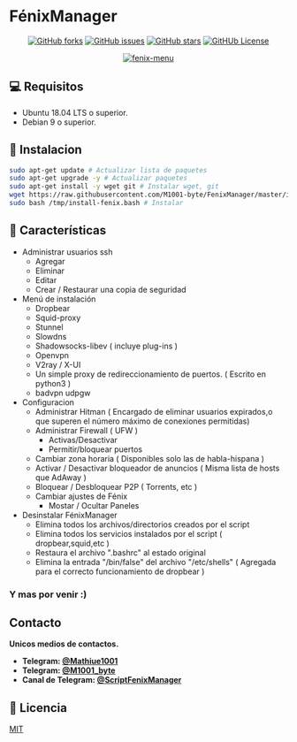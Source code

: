 
# FénixManager
<!-- noto-fonts-cjk fonts to view 〢-->
<div align="center">

  <a href="">![GitHub forks](https://img.shields.io/github/forks/M1001-byte/FenixManager?style=for-the-badge)</a>
  <a href="">![GitHub issues](https://img.shields.io/github/issues/M1001-byte/FenixManager?style=for-the-badge)</a>
  <a href="">![GitHub stars](https://img.shields.io/github/stars/M1001-byte/FenixManager?style=for-the-badge)</a>
  <a href="">![GitHUb License](https://img.shields.io/github/license/m1001-byte/fenixmanager?style=for-the-badge)</a>

  <a href="https://imgbb.com/"><img src="https://i.ibb.co/qBj4Pth/fenix-menu.png" alt="fenix-menu" border="0"></a>
</div>

## 💻 Requisitos
 * Ubuntu 18.04 LTS o superior.
 * Debian 9 o superior.

## 🚀 Instalacion

```bash
sudo apt-get update # Actualizar lista de paquetes
sudo apt-get upgrade -y # Actualizar paquetes
sudo apt-get install -y wget git # Instalar wget, git
wget https://raw.githubusercontent.com/M1001-byte/FenixManager/master/install.bash -O /tmp/install-fenix.bash # Descargar instalador
sudo bash /tmp/install-fenix.bash # Instalar
```
## 🧉 Características

* Administrar usuarios ssh
    * Agregar
    * Eliminar 
    * Editar
    * Crear / Restaurar una copia de seguridad
* Menú de instalación
    * Dropbear
    * Squid-proxy
    * Stunnel
    * Slowdns
    * Shadowsocks-libev ( incluye plug-ins )
    * Openvpn
    * V2ray / X-UI
    * Un simple proxy de redireccionamiento de puertos. ( Escrito en python3 )
    * badvpn udpgw
* Configuracion
    * Administrar Hitman ( Encargado de eliminar usuarios expirados,o que superen el número máximo de conexiones permitidas)
    * Administrar Firewall ( UFW )
        * Activas/Desactivar
        * Permitir/bloquear puertos
    * Cambiar zona horaria ( Disponibles solo las de habla-hispana )
    * Activar / Desactivar bloqueador de anuncios ( Misma lista de hosts que AdAway )
    * Bloquear / Desbloquear P2P ( Torrents, etc )
    * Cambiar ajustes de Fénix
        * Mostar / Ocultar Paneles
* Desinstalar FénixManager
    * Elimina todos los archivos/directorios creados por el script
    * Elimina todos los servicios instalados por el script ( dropbear,squid,etc )
    * Restaura el archivo ".bashrc" al estado original
    * Elimina la entrada "/bin/false" del archivo "/etc/shells" ( Agregada para el correcto funcionamiento de dropbear )

### **Y mas por venir :)**

## Contacto
**Unicos medios de contactos.**
  * **Telegram: [@Mathiue1001](https://t.me/Mathiue1001)**
  * **Telegram: [@M1001_byte](https://t.me/M1001_byte)**
  * **Canal de Telegram: [@ScriptFenixManager](https://t.me/ScriptFenixManager)**

## 📝 Licencia
[MIT](https://choosealicense.com/licenses/mit/)
